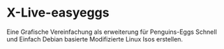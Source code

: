 # X-Live-easyeggs

Eine Grafische Vereinfachung als erweiterung für Penguins-Eggs
Schnell und Einfach Debian basierte Modifizierte Linux Isos erstellen.
